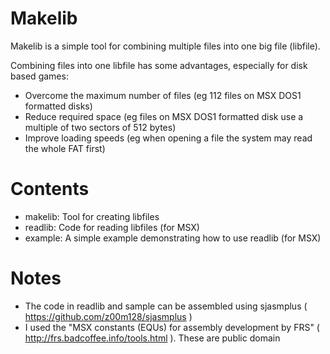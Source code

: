 # Makelib
Makelib is a simple tool for combining multiple files into one big file (libfile).

Combining files into one libfile has some advantages, especially for disk based games:
- Overcome the maximum number of files (eg 112 files on MSX DOS1 formatted disks)
- Reduce required space (eg files on MSX DOS1 formatted disk use a multiple of two sectors of 512 bytes)
- Improve loading speeds (eg when opening a file the system may read the whole FAT first)

# Contents
- makelib: Tool for creating libfiles
- readlib: Code for reading libfiles (for MSX)
- example: A simple example demonstrating how to use readlib (for MSX)


# Notes
- The code in readlib and sample can be assembled using sjasmplus ( https://github.com/z00m128/sjasmplus )
- I used the "MSX constants (EQUs) for assembly development by FRS" ( http://frs.badcoffee.info/tools.html ). These are public domain
